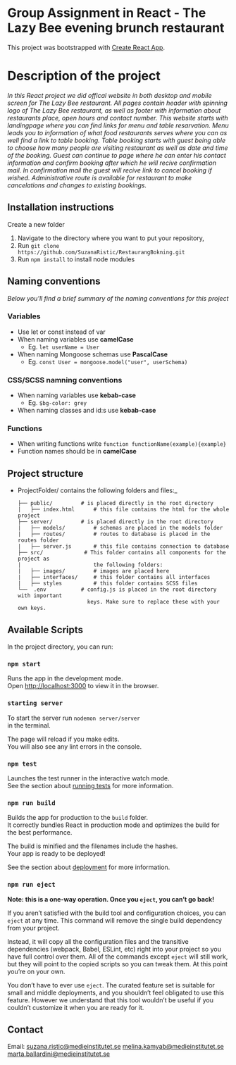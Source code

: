# Group Assignment in React - The Lazy Bee evening brunch restaurant

This project was bootstrapped with [Create React App](https://github.com/facebook/create-react-app).

# Description of the project

_In this React project we did offical website in both desktop and mobile screen for The Lazy Bee restaurant. All pages contain header with spinning logo of The Lazy Bee restaurant, as well as footer with information about restaurants place, open hours and contact number. This website starts with landingpage where you can find links for menu and table resarvation. Menu leads you to information of what food restaurants serves where you can as well find a link to table booking. Table booking starts with guest being able to choose how many people are visiting restaurant as well as date and time of the booking. Guest can continue to page where he can enter his contact information and confirm booking after which he will recive confirmation mail. In confirmation mail the guest will recive link to cancel booking if wished. Administrative route is available for restaurant to make cancelations and changes to existing bookings._

## Installation instructions

Create a new folder

1. Navigate to the directory where you want to put your repository,
2. Run `git clone https://github.com/SuzanaRistic/RestaurangBokning.git`
3. Run `npm install` to install node modules

## Naming conventions

_Below you'll find a brief summary of the naming conventions for this project_

### Variables

- Use let or const instead of var
- When naming variables use **camelCase**
  - Eg. `let userName = User`
- When naming Mongoose schemas use **PascalCase**
  - Eg. `const User = mongoose.model("user", userSchema)`

### CSS/SCSS namning conventions

- When naming variables use **kebab-case**
  - Eg. `$bg-color: grey`
- When naming classes and id:s use **kebab-case**

### Functions

- When writing functions write `function functionName(example){example}`
- Function names should be in **camelCase**

## Project structure

- ProjectFolder/ contains the following folders and files:\_
  ```
  ├── public/         # is placed directly in the root directory
  |   ├── index.html      # this file contains the html for the whole project
  ├── server/         # is placed directly in the root directory
  |   ├── models/         # schemas are placed in the models folder
  |   ├── routes/         # routes to database is placed in the routes folder
  |   ├── server.js       # this file contains connection to database
  ├── src/             # This folder contains all components for the project as
  |                       the following folders:
  |   ├── images/         # images are placed here
  |   ├── interfaces/     # this folder contains all interfaces
  |   ├── styles          # this folder contains SCSS files
  └──  .env           # config.js is placed in the root directory with important
                        keys. Make sure to replace these with your own keys.
  ```

## Available Scripts

In the project directory, you can run:

### `npm start`

Runs the app in the development mode.\
Open [http://localhost:3000](http://localhost:3000) to view it in the browser.

### `starting server`

To start the server run
`nodemon server/server`  
in the terminal.

The page will reload if you make edits.\
You will also see any lint errors in the console.

### `npm test`

Launches the test runner in the interactive watch mode.\
See the section about [running tests](https://facebook.github.io/create-react-app/docs/running-tests) for more information.

### `npm run build`

Builds the app for production to the `build` folder.\
It correctly bundles React in production mode and optimizes the build for the best performance.

The build is minified and the filenames include the hashes.\
Your app is ready to be deployed!

See the section about [deployment](https://facebook.github.io/create-react-app/docs/deployment) for more information.

### `npm run eject`

**Note: this is a one-way operation. Once you `eject`, you can’t go back!**

If you aren’t satisfied with the build tool and configuration choices, you can `eject` at any time. This command will remove the single build dependency from your project.

Instead, it will copy all the configuration files and the transitive dependencies (webpack, Babel, ESLint, etc) right into your project so you have full control over them. All of the commands except `eject` will still work, but they will point to the copied scripts so you can tweak them. At this point you’re on your own.

You don’t have to ever use `eject`. The curated feature set is suitable for small and middle deployments, and you shouldn’t feel obligated to use this feature. However we understand that this tool wouldn’t be useful if you couldn’t customize it when you are ready for it.

## Contact

Email:
suzana.ristic@medieinstitutet.se
melina.kamyab@medieinstitutet.se
marta.ballardini@medieinstitutet.se
